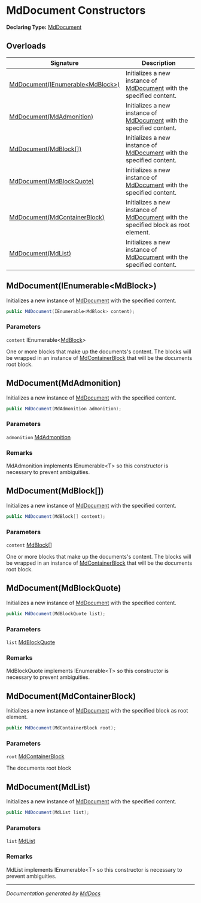 ﻿# MdDocument Constructors

**Declaring Type:** [MdDocument](../index.md)

## Overloads

| Signature                                                           | Description                                                                                       |
| ------------------------------------------------------------------- | ------------------------------------------------------------------------------------------------- |
| [MdDocument(IEnumerable\<MdBlock\>)](#mddocumentienumerablemdblock) | Initializes a new instance of [MdDocument](../index.md) with the specified content.               |
| [MdDocument(MdAdmonition)](#mddocumentmdadmonition)                 | Initializes a new instance of [MdDocument](../index.md) with the specified content.               |
| [MdDocument(MdBlock\[\])](#mddocumentmdblock)                       | Initializes a new instance of [MdDocument](../index.md) with the specified content.               |
| [MdDocument(MdBlockQuote)](#mddocumentmdblockquote)                 | Initializes a new instance of [MdDocument](../index.md) with the specified content.               |
| [MdDocument(MdContainerBlock)](#mddocumentmdcontainerblock)         | Initializes a new instance of [MdDocument](../index.md) with the specified block as root element. |
| [MdDocument(MdList)](#mddocumentmdlist)                             | Initializes a new instance of [MdDocument](../index.md) with the specified content.               |

## MdDocument(IEnumerable\<MdBlock\>)

Initializes a new instance of [MdDocument](../index.md) with the specified content.

```csharp
public MdDocument(IEnumerable<MdBlock> content);
```

### Parameters

`content`  IEnumerable\<[MdBlock](../../MdBlock/index.md)\>

One or more blocks that make up the documents's content. The blocks will be wrapped in an instance of [MdContainerBlock](../../MdContainerBlock/index.md) that will be the documents root block.

## MdDocument(MdAdmonition)

Initializes a new instance of [MdDocument](../index.md) with the specified content.

```csharp
public MdDocument(MdAdmonition admonition);
```

### Parameters

`admonition`  [MdAdmonition](../../Extensions/MdAdmonition/index.md)

### Remarks

MdAdmonition implements IEnumerable\<T\> so this constructor is necessary to prevent ambiguities.

## MdDocument(MdBlock\[\])

Initializes a new instance of [MdDocument](../index.md) with the specified content.

```csharp
public MdDocument(MdBlock[] content);
```

### Parameters

`content`  [MdBlock](../../MdBlock/index.md)\[\]

One or more blocks that make up the documents's content. The blocks will be wrapped in an instance of [MdContainerBlock](../../MdContainerBlock/index.md) that will be the documents root block.

## MdDocument(MdBlockQuote)

Initializes a new instance of [MdDocument](../index.md) with the specified content.

```csharp
public MdDocument(MdBlockQuote list);
```

### Parameters

`list`  [MdBlockQuote](../../MdBlockQuote/index.md)

### Remarks

MdBlockQuote implements IEnumerable\<T\> so this constructor is necessary to prevent ambiguities.

## MdDocument(MdContainerBlock)

Initializes a new instance of [MdDocument](../index.md) with the specified block as root element.

```csharp
public MdDocument(MdContainerBlock root);
```

### Parameters

`root`  [MdContainerBlock](../../MdContainerBlock/index.md)

The documents root block

## MdDocument(MdList)

Initializes a new instance of [MdDocument](../index.md) with the specified content.

```csharp
public MdDocument(MdList list);
```

### Parameters

`list`  [MdList](../../MdList/index.md)

### Remarks

MdList implements IEnumerable\<T\> so this constructor is necessary to prevent ambiguities.

___

*Documentation generated by [MdDocs](https://github.com/ap0llo/mddocs)*
